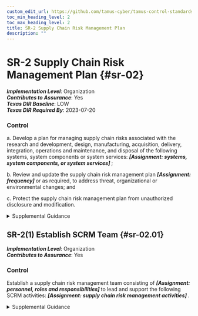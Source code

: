 ```yaml
---
custom_edit_url: https://github.com/tamus-cyber/tamus-control-standards/tree/main/content/tamus.edu/TAMUS_profile.xml
toc_min_heading_level: 2
toc_max_heading_level: 2
title: SR-2 Supply Chain Risk Management Plan
description: ""
---
```


# SR-2 Supply Chain Risk Management Plan {#sr-02}

_**Implementation Level**_: Organization\
_**Contributes to Assurance**_: Yes\
_**Texas DIR Baseline**_: LOW\
_**Texas DIR Required By**_: 2023-07-20

### Control

a. Develop a plan for managing supply chain risks associated with the research and development, design, manufacturing, acquisition, delivery, integration, operations and maintenance, and disposal of the following systems, system components or system services: <strong> <em>[Assignment: systems, system components, or system services]</em> </strong>;

b. Review and update the supply chain risk management plan <strong> <em>[Assignment: frequency]</em> </strong> or as required, to address threat, organizational or environmental changes; and

c. Protect the supply chain risk management plan from unauthorized disclosure and modification.

<details>
  <summary>Supplemental Guidance</summary>

The dependence on products, systems, and services from external providers, as well as the nature of the relationships with those providers, present an increasing level of risk to an organization. Threat actions that may increase security or privacy risks include unauthorized production, the insertion or use of counterfeits, tampering, theft, insertion of malicious software and hardware, and poor manufacturing and development practices in the supply chain. Supply chain risks can be endemic or systemic within a system element or component, a system, an organization, a sector, or the Nation. Managing supply chain risk is a complex, multifaceted undertaking that requires a coordinated effort across an organization to build trust relationships and communicate with internal and external stakeholders. Supply chain risk management (SCRM) activities include identifying and assessing risks, determining appropriate risk response actions, developing SCRM plans to document response actions, and monitoring performance against plans. The SCRM plan (at the system-level) is implementation specific, providing policy implementation, requirements, constraints and implications. It can either be stand-alone, or incorporated into system security and privacy plans. The SCRM plan addresses managing, implementation, and monitoring of SCRM controls and the development/sustainment of systems across the SDLC to support mission and business functions.

</details>

## SR-2(1) Establish SCRM Team {#sr-02.01}

_**Implementation Level**_: Organization\
_**Contributes to Assurance**_: Yes

### Control

Establish a supply chain risk management team consisting of <strong> <em>[Assignment: personnel, roles and responsibilities]</em> </strong> to lead and support the following SCRM activities: <strong> <em>[Assignment: supply chain risk management activities]</em> </strong>.

<details>
  <summary>Supplemental Guidance</summary>

To implement supply chain risk management plans, organizations establish a coordinated, team-based approach to identify and assess supply chain risks and manage these risks by using programmatic and technical mitigation techniques. The team approach enables organizations to conduct an analysis of their supply chain, communicate with internal and external partners or stakeholders, and gain broad consensus regarding the appropriate resources for SCRM. The SCRM team consists of organizational personnel with diverse roles and responsibilities for leading and supporting SCRM activities, including risk executive, information technology, contracting, information security, privacy, mission or business, legal, supply chain and logistics, acquisition, business continuity, and other relevant functions. Members of the SCRM team are involved in various aspects of the SDLC and, collectively, have an awareness of and provide expertise in acquisition processes, legal practices, vulnerabilities, threats, and attack vectors, as well as an understanding of the technical aspects and dependencies of systems. The SCRM team can be an extension of the security and privacy risk management processes or be included as part of an organizational risk management team.

</details>


